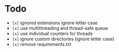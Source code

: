 # Todo

* `[x]` ignored extensions ignore letter case
* `[x]` use multithreading and thread-safe queue
* `[x]` use individual counters for threads
* `[x]` ignore custom directories (ignore letter case)
* `[x]` remove requirements.txt
